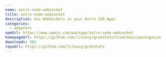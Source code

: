 ```yaml
---
name: astro-node-websocket
title: astro-node-websocket
description: Use WebSockets in your Astro SSR Apps
categories:
  - adapters
npmUrl: https://www.npmjs.com/package/astro-node-websocket
homepageUrl: https://github.com/lilnasy/gratelets/tree/main/packages/node-websocket
downloads: 302
repoUrl: https://github.com/lilnasy/gratelets
---
```

